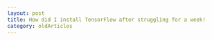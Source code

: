 ```yaml
---
layout: post 
title: How did I install TensorFlow after struggling for a week!
category: oldArticles
---
```



